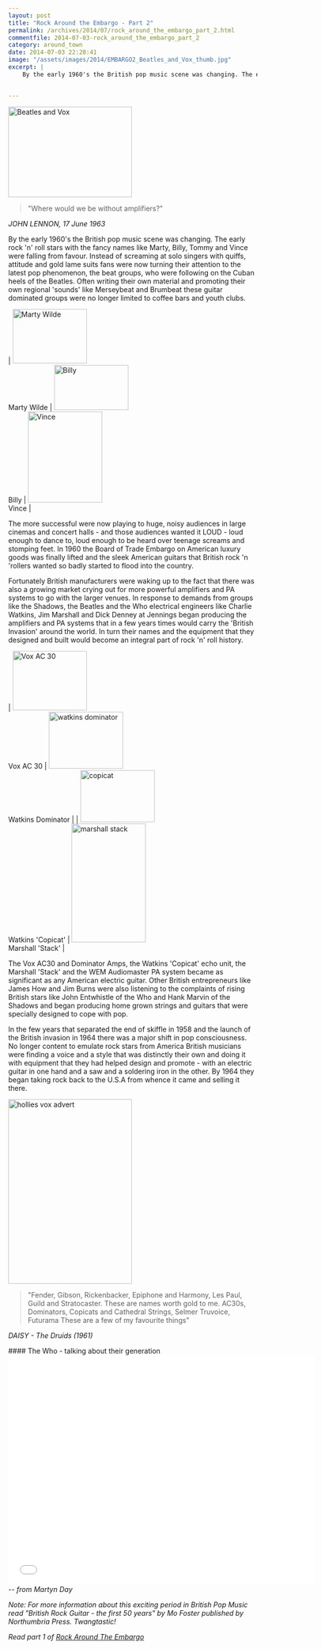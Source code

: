 ```yaml
---
layout: post
title: "Rock Around the Embargo - Part 2"
permalink: /archives/2014/07/rock_around_the_embargo_part_2.html
commentfile: 2014-07-03-rock_around_the_embargo_part_2
category: around_town
date: 2014-07-03 22:28:41
image: "/assets/images/2014/EMBARGO2_Beatles_and_Vox_thumb.jpg"
excerpt: |
    By the early 1960's the British pop music scene was changing. The early rock 'n' roll stars with the fancy names like Marty, Billy, Tommy and Vince were falling from favour. Instead of screaming at solo singers with quiffs, attitude and gold lame suits fans were now turning their attention to the latest pop phenomenon, the beat groups, who were following on the Cuban heels of the Beatles. Often writing their own material and promoting their own regional 'sounds' like Merseybeat and Brumbeat these guitar dominated groups were no longer limited to coffee bars and youth clubs.


---
```


<a href="/assets/images/2014/EMBARGO2_Beatles_and_Vox.jpg" title="See larger version of - Beatles and Vox"><img src="/assets/images/2014/EMBARGO2_Beatles_and_Vox_thumb.jpg" width="250" height="183" alt="Beatles and Vox" class="photo right" /></a>

> "Where would we be without amplifiers?"

<cite>JOHN LENNON, 17 June 1963</cite>

By the early 1960's the British pop music scene was changing. The early rock 'n' roll stars with the fancy names like Marty, Billy, Tommy and Vince were falling from favour. Instead of screaming at solo singers with quiffs, attitude and gold lame suits fans were now turning their attention to the latest pop phenomenon, the beat groups, who were following on the Cuban heels of the Beatles. Often writing their own material and promoting their own regional 'sounds' like Merseybeat and Brumbeat these guitar dominated groups were no longer limited to coffee bars and youth clubs.


| <a href="/assets/images/2014/EMBARGO2_Marty_Wilde.jpg" title="See larger version of - Marty Wilde"><img src="/assets/images/2014/EMBARGO2_Marty_Wilde_thumb.jpg" width="150" height="110" alt="Marty Wilde" class="photo" /></a><br />Marty Wilde | <a href="/assets/images/2014/EMBARGO2_Billy.jpg" title="See larger version of - Billy"><img src="/assets/images/2014/EMBARGO2_Billy_thumb.jpg" width="150" height="91" alt="Billy" class="photo" /></a><br />Billy | <a href="/assets/images/2014/EMBARGO2_Vince.jpg" title="See larger version of - Vince"><img src="/assets/images/2014/EMBARGO2_Vince_thumb.jpg" width="150" height="184" alt="Vince" class="photo " /></a><br />Vince |

The more successful were now playing to huge, noisy audiences in large cinemas and concert halls - and those audiences wanted it LOUD - loud enough to dance to, loud enough to be heard over teenage screams and stomping feet. In 1960 the Board of Trade Embargo on American luxury goods was finally lifted and the sleek American guitars that British rock 'n 'rollers wanted so badly started to flood into the country.

Fortunately British manufacturers were waking up to the fact that there was also a growing market crying out for more powerful amplifiers and PA systems to go with the larger venues. In response to demands from groups like the Shadows, the Beatles and the Who electrical engineers like Charlie Watkins, Jim Marshall and Dick Denney at Jennings began producing the amplifiers and PA systems that in a few years times would carry the 'British Invasion' around the world. In turn their names and the equipment that they designed and built would become an integral part of rock 'n' roll history.

| <a href="/assets/images/2014/EMBARGO2_Vox_AC_30.jpg" title="See larger version of - Vox AC 30"><img src="/assets/images/2014/EMBARGO2_Vox_AC_30_thumb.jpg" width="150" height="120" alt="Vox AC 30" class="" /></a><br />Vox AC 30 | <a href="/assets/images/2014/EMBARGO2_watkins_dominator.jpg" title="See larger version of - watkins dominator"><img src="/assets/images/2014/EMBARGO2_watkins_dominator_thumb.jpg" width="150" height="115" alt="watkins dominator" class=" center" /></a><br />Watkins Dominator |
| <a href="/assets/images/2014/EMBARGO2_copicat.jpg" title="See larger version of - copicat"><img src="/assets/images/2014/EMBARGO2_copicat_thumb.jpg" width="150" height="105" alt="copicat" class="" /></a><br />Watkins 'Copicat' | <a href="/assets/images/2014/EMBARGO2_marshall_stack.jpg" title="See larger version of - marshall stack"><img src="/assets/images/2014/EMBARGO2_marshall_stack_thumb.jpg" width="150" height="240" alt="marshall stack" class="" /></a><br /> Marshall 'Stack'             |

The Vox AC30 and Dominator Amps, the Watkins 'Copicat' echo unit, the Marshall 'Stack' and the WEM Audiomaster PA system became as significant as any American electric guitar. Other British entrepreneurs like James How and Jim Burns were also listening to the complaints of rising British stars like John Entwhistle of the Who and Hank Marvin of the Shadows and began producing home grown strings and guitars that were specially designed to cope with pop.

In the few years that separated the end of skiffle in 1958 and the launch of the British invasion in 1964 there was a major shift in pop consciousness. No longer content to emulate rock stars from America British musicians were finding a voice and a style that was distinctly their own and doing it with equipment that they had helped design and promote - with an electric guitar in one hand and a saw and a soldering iron in the other. By 1964 they began taking rock back to the U.S.A from whence it came and selling it there.

<a href="/assets/images/2014/EMBARGO2_hollies_vox_advert.jpg" title="See larger version of - hollies vox advert"><img src="/assets/images/2014/EMBARGO2_hollies_vox_advert_thumb.jpg" width="250" height="373" alt="hollies vox advert" class=" right" /></a>

> "Fender, Gibson, Rickenbacker,
>  Epiphone and Harmony,
>  Les Paul, Guild and Stratocaster.
>  These are names worth gold to me.
>  AC30s, Dominators,
>  Copicats and Cathedral Strings,
>  Selmer Truvoice, Futurama
>  These are a few of my favourite things"
>
 <cite>DAISY - The Druids (1961)</cite>

<div markdown="1" class="box">
#### The Who - talking about their generation

<iframe width="620" height="465" src="//www.youtube-nocookie.com/embed/594WLzzb3JI?rel=0" frameborder="0" allowfullscreen>
</iframe>
</div>
<cite>-- from Martyn Day</cite>

<em>Note: For more information about this exciting period in British Pop Music read "British Rock Guitar - the first 50 years" by Mo Foster published by Northumbria Press. Twangtastic!</em>

<em>Read part 1 of [Rock Around The Embargo](/archives/2014/06/rock_around_the_embargo_part_1.html)</em>
